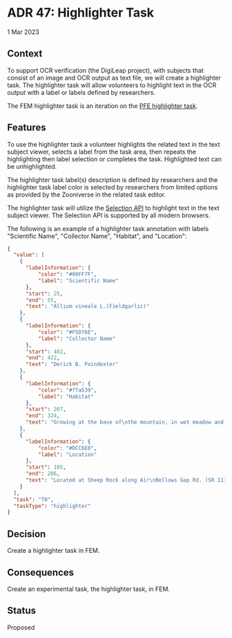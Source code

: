 # ADR 47: Highlighter Task

1 Mar 2023

## Context
To support OCR verification (the DigiLeap project), with subjects that consist of an image and OCR output as text file, we will create a highlighter task. The highlighter task will allow volunteers to highlight text in the OCR output with a label or labels defined by researchers.

The FEM highlighter task is an iteration on the [PFE highlighter task](https://github.com/zooniverse/Panoptes-Front-End/tree/master/app/classifier/tasks/highlighter).

## Features
To use the highlighter task a volunteer highlights the related text in the text subject viewer, selects a label from the task area, then repeats the highlighting then label selection or completes the task. Highlighted text can be unhighlighted.

The highlighter task label(s) description is defined by researchers and the highlighter task label color is selected by researchers from limited options as provided by the Zooniverse in the related task editor.

The highlighter task will utilize the [Selection API](https://developer.mozilla.org/en-US/docs/Web/API/Selection) to highlight text in the text subject viewer. The Selection API is supported by all modern browsers.

The following is an example of a highlighter task annotation with labels "Scientific Name", "Collector Name", "Habitat", and "Location":
```json
{
  "value": [
    {
      "labelInformation": {
          "color": "#00FF7F",
          "label": "Scientific Name"
      },
      "start": 25,
      "end": 55,
      "text": "Allium vineale L.(Fieldgarlic)"
    },
    {
      "labelInformation": {
          "color": "#F5D76E",
          "label": "Collector Name"
      },
      "start": 402,
      "end": 422,
      "text": "Derick B. Poindexter"
    },
    {
      "labelInformation": {
          "color": "#ffa539",
          "label": "Habitat"
      },
      "start": 207,
      "end": 324,
      "text": "Growing at the base of\nthe mountain, in wet meadow and adjacent trail margins Infrequent, exotic perennial\nforb/herb."
    },
    {
      "labelInformation": {
          "color": "#DCC6E0",
          "label": "Location"
      },
      "start": 105,
      "end": 206,
      "text": "Located at Sheep Rock along Air\nBellows Gap Rd. (SR 1130) ca. 0.1 mi prior to Pruitt Rd. on the left."
    }
  ],
  "task": "T0",
  "taskType": "highlighter"
}
```

## Decision
Create a highlighter task in FEM.

## Consequences
Create an experimental task, the highlighter task, in FEM.

## Status
Proposed
